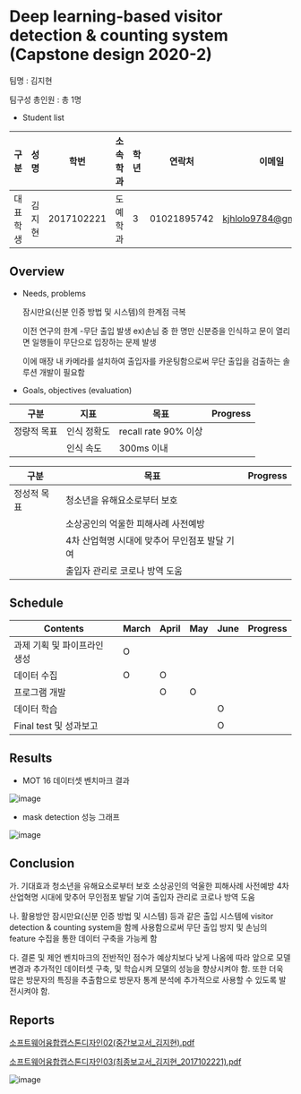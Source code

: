 # Deep learning-based visitor detection & counting system (Capstone design 2020-2)

팀명 : 김지현

팀구성 총인원 : 총 1명

* Student list

|구분|성명|학번|소속학과|학년|연락처|이메일|
|------|-----|------------|-------|---|------------|---------------------|
|대표 학생|김지현|2017102221|도예학과|3|01021895742|kjhlolo9784@gmil.com|



## Overview
* Needs, problems

  잠시만요(신분 인증 방법 및 시스템)의 한계점 극복

   이전 연구의 한계
    -무단 출입 발생 
    ex)손님 중 한 명만 신분증을 인식하고 문이 열리면 일행들이 무단으로 입장하는 문제 발생

   이에 매장 내 카메라를 설치하여 출입자를 카운팅함으로써 무단 출입을 검출하는 솔루션 개발이 필요함

* Goals, objectives (evaluation)

|    구분    |      지표      |             목표             |   Progress   |
|------------|---------------|------------------------------|--------------|
| 정량적 목표 |   인식 정확도  |     recall rate 90% 이상     |              |
|            |    인식 속도   |          300ms 이내          |              |

|    구분    |                    목표                      |   Progress   |
|------------|----------------------------------------------|--------------|
| 정성적 목표 |청소년을 유해요소로부터 보호                    |              |
|            |소상공인의 억울한 피해사례 사전예방             |              |
|            |4차 산업혁명 시대에 맞추어 무인점포 발달 기여    |              |
|            |출입자 관리로 코로나 방역 도움                  |              |

## Schedule
|           Contents         | March | April |  May  | June  |   Progress   |
|----------------------------|-------|-------|-------|-------|--------------|
| 과제 기획 및 파이프라인 생성 |   O   |       |       |       |              |
|         데이터 수집         |   O   |   O   |       |       |              |
|        프로그램 개발        |       |   O   |   O   |       |              |
|         데이터 학습         |       |       |       |   O   |              |
|   Final test 및 성과보고    |       |       |       |   O   |              |



## Results
- MOT 16 데이터셋 벤치마크 결과

![image](https://user-images.githubusercontent.com/68112175/125117329-0fce0200-e129-11eb-99b4-d78692da8e6b.png)

- mask detection 성능 그래프

![image](https://user-images.githubusercontent.com/68112175/125117102-a948e400-e128-11eb-97b1-fa95dd3309bf.png)


## Conclusion
   가. 기대효과
청소년을 유해요소로부터 보호
소상공인의 억울한 피해사례 사전예방
4차 산업혁명 시대에 맞추어 무인점포 발달 기여
출입자 관리로 코로나 방역 도움 

   나. 활용방안
잠시만요(신분 인증 방법 및 시스템) 등과 같은 출입 시스템에 visitor detection & counting system을 함께 사용함으로써 무단 출입 방지 및 손님의 feature 수집을 통한 데이터 구축을 가능케 함

  다. 결론 및 제언
벤치마크의 전반적인 점수가 예상치보다 낮게 나옴에 따라 앞으로 모델 변경과 추가적인 데이터셋 구축, 및 학습시켜 모델의 성능을 향상시켜야 함.
또한 더욱 많은 방문자의 특징을 추출함으로 방문자 통계 분석에 추가적으로 사용할 수 있도록 발전시켜야 함.

## Reports
[소프트웨어융합캡스톤디자인02(중간보고서_김지현).pdf](https://github.com/kjh29784/Capstone-Design-Example/files/6793098/02._.pdf)

[소프트웨어융합캡스톤디자인03(최종보고서_김지현_2017102221).pdf](https://github.com/kjh29784/Capstone-Design-Example/files/6793102/03._._2017102221.pdf)

![image](https://user-images.githubusercontent.com/68112175/125117557-620f2300-e129-11eb-830b-d0dc6ae01eb5.png)
